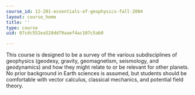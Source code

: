 ```yaml
---
course_id: 12-201-essentials-of-geophysics-fall-2004
layout: course_home
title: ''
type: course
uid: 07cdc552ea528dd79aaef4ac107c5ab0

---
```

This course is designed to be a survey of the various subdisciplines of geophysics (geodesy, gravity, geomagnetism, seismology, and geodynamics) and how they might relate to or be relevant for other planets. No prior background in Earth sciences is assumed, but students should be comfortable with vector calculus, classical mechanics, and potential field theory.
